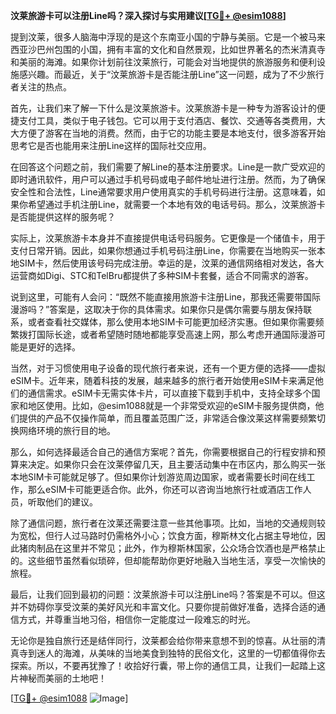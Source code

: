 **汶莱旅游卡可以注册Line吗？深入探讨与实用建议[[TG💪+ @esim1088](https://t.me/s/esim1088)]**

提到汶莱，很多人脑海中浮现的是这个东南亚小国的宁静与美丽。它是一个被马来西亚沙巴州包围的小国，拥有丰富的文化和自然景观，比如世界著名的杰米清真寺和美丽的海滩。如果你计划前往汶莱旅行，可能会对当地提供的旅游服务和便利设施感兴趣。而最近，关于“汶莱旅游卡是否能注册Line”这一问题，成为了不少旅行者关注的热点。

首先，让我们来了解一下什么是汶莱旅游卡。汶莱旅游卡是一种专为游客设计的便捷支付工具，类似于电子钱包。它可以用于支付酒店、餐饮、交通等各类费用，大大方便了游客在当地的消费。然而，由于它的功能主要是本地支付，很多游客开始思考它是否也能用来注册Line这样的国际社交应用。

在回答这个问题之前，我们需要了解Line的基本注册要求。Line是一款广受欢迎的即时通讯软件，用户可以通过手机号码或电子邮件地址进行注册。然而，为了确保安全性和合法性，Line通常要求用户使用真实的手机号码进行注册。这意味着，如果你希望通过手机注册Line，就需要一个本地有效的电话号码。那么，汶莱旅游卡是否能提供这样的服务呢？

实际上，汶莱旅游卡本身并不直接提供电话号码服务。它更像是一个储值卡，用于支付日常开销。因此，如果你想通过手机号码注册Line，你需要在当地购买一张本地SIM卡，然后使用该号码完成注册。幸运的是，汶莱的通信网络相对发达，各大运营商如Digi、STC和TelBru都提供了多种SIM卡套餐，适合不同需求的游客。

说到这里，可能有人会问：“既然不能直接用旅游卡注册Line，那我还需要带国际漫游吗？”答案是，这取决于你的具体需求。如果你只是偶尔需要与朋友保持联系，或者查看社交媒体，那么使用本地SIM卡可能更加经济实惠。但如果你需要频繁拨打国际长途，或者希望随时随地都能享受高速上网，那么考虑开通国际漫游可能是更好的选择。

当然，对于习惯使用电子设备的现代旅行者来说，还有一个更方便的选择——虚拟eSIM卡。近年来，随着科技的发展，越来越多的旅行者开始使用eSIM卡来满足他们的通信需求。eSIM卡无需实体卡片，可以直接下载到手机中，支持全球多个国家和地区使用。比如，@esim1088就是一个非常受欢迎的eSIM卡服务提供商，他们提供的产品不仅操作简单，而且覆盖范围广泛，非常适合像汶莱这样需要频繁切换网络环境的旅行目的地。

那么，如何选择最适合自己的通信方案呢？首先，你需要根据自己的行程安排和预算来决定。如果你只会在汶莱停留几天，且主要活动集中在市区内，那么购买一张本地SIM卡可能就足够了。但如果你计划游览周边国家，或者需要长时间在线工作，那么eSIM卡可能更适合你。此外，你还可以咨询当地旅行社或酒店工作人员，听取他们的建议。

除了通信问题，旅行者在汶莱还需要注意一些其他事项。比如，当地的交通规则较为宽松，但行人过马路时仍需格外小心；饮食方面，穆斯林文化占据主导地位，因此猪肉制品在这里并不常见；此外，作为穆斯林国家，公众场合饮酒也是严格禁止的。这些细节虽然看似琐碎，但却能帮助你更好地融入当地生活，享受一次愉快的旅程。

最后，让我们回到最初的问题：汶莱旅游卡可以注册Line吗？答案是不可以。但这并不妨碍你享受汶莱的美好风光和丰富文化。只要你提前做好准备，选择合适的通信方式，并尊重当地习俗，相信你一定能度过一段难忘的时光。

无论你是独自旅行还是结伴同行，汶莱都会给你带来意想不到的惊喜。从壮丽的清真寺到迷人的海滩，从美味的当地美食到独特的民俗文化，这里的一切都值得你去探索。所以，不要再犹豫了！收拾好行囊，带上你的通信工具，让我们一起踏上这片神秘而美丽的土地吧！

[[TG💪+ @esim1088](https://t.me/s/esim1088) ![Image](https://i.postimg.cc/4NQfJmqS/Snipaste-2025-05-13-00-14-12.png)]